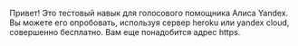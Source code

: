 Привет! Это тестовый навык для голосового помощника Алиса Yandex. Вы можете его опробовать, используя сервер heroku или yandex cloud, совершенно бесплатно. Вам еще понадобится адрес https.